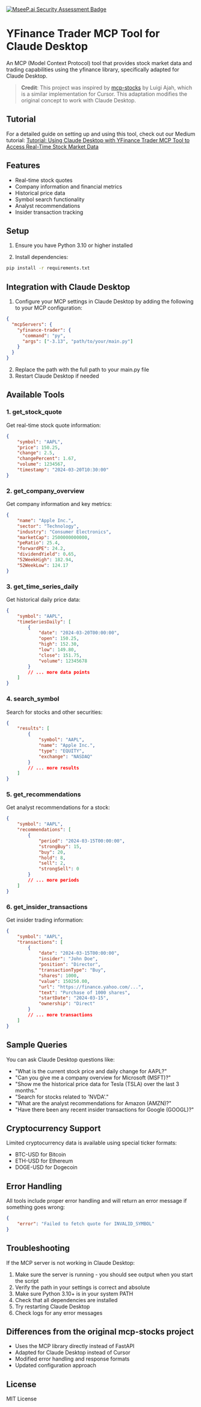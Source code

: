 [![MseeP.ai Security Assessment Badge](https://mseep.net/pr/saintdoresh-yfinance-trader-mcp-claudedesktop-badge.png)](https://mseep.ai/app/saintdoresh-yfinance-trader-mcp-claudedesktop)

# YFinance Trader MCP Tool for Claude Desktop

An MCP (Model Context Protocol) tool that provides stock market data and trading capabilities using the yfinance library, specifically adapted for Claude Desktop.

> **Credit**: This project was inspired by [mcp-stocks](https://github.com/luigiajah/mcp-stocks) by Luigi Ajah, which is a similar implementation for Cursor. This adaptation modifies the original concept to work with Claude Desktop.

## Tutorial

For a detailed guide on setting up and using this tool, check out our Medium tutorial:
[Tutorial: Using Claude Desktop with YFinance Trader MCP Tool to Access Real-Time Stock Market Data](https://medium.com/@saintdoresh/tutorial-using-claude-desktop-with-yfinance-trader-mcp-tool-to-access-real-time-stock-market-data-904cd1e1ba09)

## Features

- Real-time stock quotes
- Company information and financial metrics
- Historical price data
- Symbol search functionality
- Analyst recommendations
- Insider transaction tracking

## Setup

1. Ensure you have Python 3.10 or higher installed

2. Install dependencies:
```bash
pip install -r requirements.txt
```

## Integration with Claude Desktop

1. Configure your MCP settings in Claude Desktop by adding the following to your MCP configuration:

```json
{
  "mcpServers": {
    "yfinance-trader": {
      "command": "py",
      "args": ["-3.13", "path/to/your/main.py"]
    }
  }
}
```

2. Replace the path with the full path to your main.py file
3. Restart Claude Desktop if needed

## Available Tools

### 1. get_stock_quote
Get real-time stock quote information:
```json
{
    "symbol": "AAPL",
    "price": 150.25,
    "change": 2.5,
    "changePercent": 1.67,
    "volume": 1234567,
    "timestamp": "2024-03-20T10:30:00"
}
```

### 2. get_company_overview
Get company information and key metrics:
```json
{
    "name": "Apple Inc.",
    "sector": "Technology",
    "industry": "Consumer Electronics",
    "marketCap": 2500000000000,
    "peRatio": 25.4,
    "forwardPE": 24.2,
    "dividendYield": 0.65,
    "52WeekHigh": 182.94,
    "52WeekLow": 124.17
}
```

### 3. get_time_series_daily
Get historical daily price data:
```json
{
    "symbol": "AAPL",
    "timeSeriesDaily": [
        {
            "date": "2024-03-20T00:00:00",
            "open": 150.25,
            "high": 152.30,
            "low": 149.80,
            "close": 151.75,
            "volume": 12345678
        }
        // ... more data points
    ]
}
```

### 4. search_symbol
Search for stocks and other securities:
```json
{
    "results": [
        {
            "symbol": "AAPL",
            "name": "Apple Inc.",
            "type": "EQUITY",
            "exchange": "NASDAQ"
        }
        // ... more results
    ]
}
```

### 5. get_recommendations
Get analyst recommendations for a stock:
```json
{
    "symbol": "AAPL",
    "recommendations": [
        {
            "period": "2024-03-15T00:00:00",
            "strongBuy": 15,
            "buy": 20,
            "hold": 8,
            "sell": 2,
            "strongSell": 0
        }
        // ... more periods
    ]
}
```

### 6. get_insider_transactions
Get insider trading information:
```json
{
    "symbol": "AAPL",
    "transactions": [
        {
            "date": "2024-03-15T00:00:00",
            "insider": "John Doe",
            "position": "Director",
            "transactionType": "Buy",
            "shares": 1000,
            "value": 150250.00,
            "url": "https://finance.yahoo.com/...",
            "text": "Purchase of 1000 shares",
            "startDate": "2024-03-15",
            "ownership": "Direct"
        }
        // ... more transactions
    ]
}
```

## Sample Queries

You can ask Claude Desktop questions like:
- "What is the current stock price and daily change for AAPL?"
- "Can you give me a company overview for Microsoft (MSFT)?"
- "Show me the historical price data for Tesla (TSLA) over the last 3 months."
- "Search for stocks related to 'NVDA'."
- "What are the analyst recommendations for Amazon (AMZN)?"
- "Have there been any recent insider transactions for Google (GOOGL)?"

## Cryptocurrency Support

Limited cryptocurrency data is available using special ticker formats:
- BTC-USD for Bitcoin
- ETH-USD for Ethereum
- DOGE-USD for Dogecoin

## Error Handling

All tools include proper error handling and will return an error message if something goes wrong:
```json
{
    "error": "Failed to fetch quote for INVALID_SYMBOL"
}
```

## Troubleshooting

If the MCP server is not working in Claude Desktop:
1. Make sure the server is running - you should see output when you start the script
2. Verify the path in your settings is correct and absolute
3. Make sure Python 3.10+ is in your system PATH
4. Check that all dependencies are installed
5. Try restarting Claude Desktop
6. Check logs for any error messages

## Differences from the original mcp-stocks project

- Uses the MCP library directly instead of FastAPI
- Adapted for Claude Desktop instead of Cursor
- Modified error handling and response formats
- Updated configuration approach

## License

MIT License